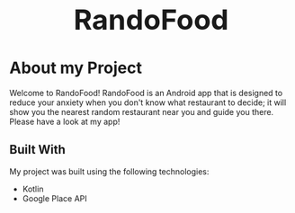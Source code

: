 <h1 align="center" style=font-size:50px>
RandoFood
</h1>

# About my Project
Welcome to RandoFood! RandoFood is an Android app that is designed to reduce your anxiety when you don't know what restaurant to decide; it will show you the nearest random restaurant near you and guide you there. Please have a look at my app!

## Built With
My project was built using the following technologies:
* Kotlin
* Google Place API
